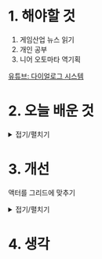 
# 1. 해야할 것

1. 게임산업 뉴스 읽기 
2. 개인 공부  
3. 니어 오토마타 역기획

[유튜브: 다이얼로그 시스템](https://www.youtube.com/watch?v=hbs0xaNOeA0&t=729s)

# 2. 오늘 배운 것

<details>
<summary>접기/펼치기</summary>




</details>




# 3. 개선
액터를 그리드에 맞추기

<details>
<summary>접기/펼치기</summary>


![image](https://github.com/user-attachments/assets/e342e019-e656-4116-a358-df26197d9a28)
</details>



# 4. 생각


